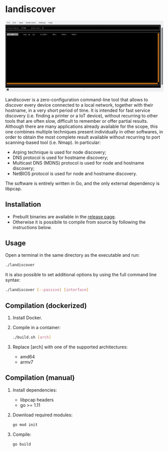 
# landiscover

![](readme_assets/animated.gif)

Landiscover is a zero-configuration command-line tool that allows to discover every device connected to a local network, together with their hostname, in a very short period of time. It is intended for fast service discovery (i.e. finding a printer or a IoT device), without recurring to other tools that are often slow, difficult to remember or offer partial results. Although there are many applications already available for the scope, this one combines multiple techniques present individually in other softwares, in order to obtain the most complete result available without recurring to port scanning-based tool (i.e. Nmap). In particular:
* Arping technique is used for node discovery;
* DNS protocol is used for hostname discovery;
* Multicast DNS (MDNS) protocol is used for node and hostname discovery;
* NetBIOS protocol is used for node and hostname discovery.

The software is entirely written in Go, and the only external dependency is libpcap.


## Installation

* Prebuilt binaries are available in the [release page](https://github.com/gswly/landiscover/releases).
* Otherwise it is possibile to compile from source by following the instructions below.


## Usage

Open a terminal in the same directory as the executable and run:
```bash
./landiscover
```

It is also possible to set additional options by using the full command line syntax:
```bash
./landiscover [--passive] [interface]
```

## Compilation (dockerized)

1) Install Docker.

2) Compile in a container:
   ```bash
   ./build.sh [arch]
   ```

3) Replace [arch] with one of the supported architectures:
   * amd64
   * armv7

## Compilation (manual)

1) Install dependencies:
   * libpcap headers
   * go >= 1.11

2) Download required modules:
   ```bash
   go mod init
   ```

3) Compile:
   ```
   go build
   ```
